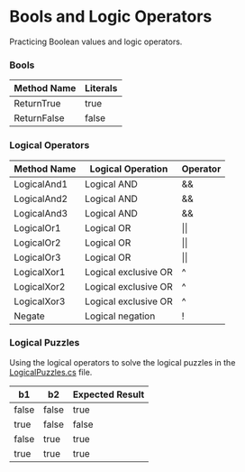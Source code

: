 # Bools and Logic Operators

Practicing Boolean values and logic operators.



### Bools

| Method Name | Literals |
|-------------|----------|
| ReturnTrue  | true     |
| ReturnFalse | false    |


### Logical Operators

| Method Name | Logical Operation    | Operator |
|-------------|----------------------|----------|
| LogicalAnd1 | Logical AND          | &&       |
| LogicalAnd2 | Logical AND          | &&       |
| LogicalAnd3 | Logical AND          | &&       |
| LogicalOr1  | Logical OR           | \|\|     |
| LogicalOr2  | Logical OR           | \|\|     |
| LogicalOr3  | Logical OR           | \|\|     |
| LogicalXor1 | Logical exclusive OR | ^        |
| LogicalXor2 | Logical exclusive OR | ^        |
| LogicalXor3 | Logical exclusive OR | ^        |
| Negate      | Logical negation     | !        |

### Logical Puzzles

Using the logical operators to solve the logical puzzles in the [LogicalPuzzles.cs](Bools/LogicalPuzzles.cs) file.

| b1    | b2    | Expected Result |
|-------|-------|-----------------|
| false | false | true            |
| true  | false | false           |
| false | true  | true            |
| true  | true  | true            |


